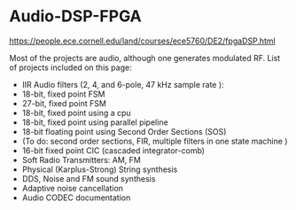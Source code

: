 # Audio-DSP-FPGA

https://people.ece.cornell.edu/land/courses/ece5760/DE2/fpgaDSP.html

Most of the projects are audio, although one generates modulated RF.
List of projects included on this page:

- IIR Audio filters (2, 4, and 6-pole, 47 kHz sample rate ):
- 18-bit, fixed point FSM
- 27-bit, fixed point FSM
- 18-bit, fixed point using a cpu
- 18-bit, fixed point using parallel pipeline
- 18-bit floating point using Second Order Sections (SOS)
- (To do: second order sections, FIR, multiple filters in one state machine )
- 16-bit fixed point CIC (cascaded integrator-comb)
- Soft Radio Transmitters: AM, FM
- Physical (Karplus-Strong) String synthesis
- DDS, Noise and FM sound synthesis
- Adaptive noise cancellation
- Audio CODEC documentation
